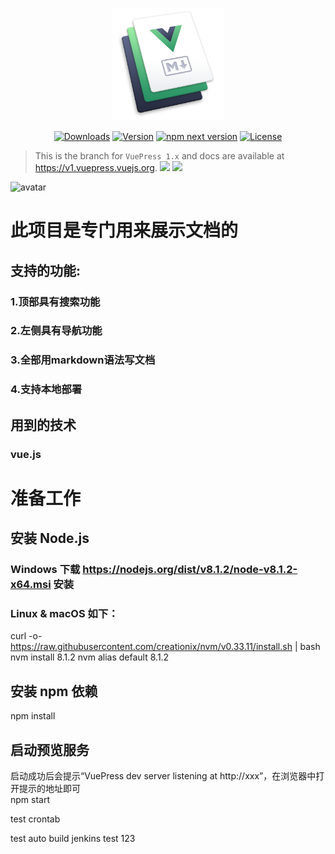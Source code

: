 <p align="center">
  <a href="https://vuepress.vuejs.org/" target="_blank">
    <img width="180" src="https://raw.githubusercontent.com/vuejs/vuepress/master/packages/docs/docs/.vuepress/public/hero.png" alt="logo">
  </a>
</p>

<p align="center">
  <a href="https://www.cnblogs.com/jackson0714/p/birddoc.html"><img src="https://img.shields.io/npm/dm/vuepress.svg" alt="Downloads"></a>
  <a href="https://www.cnblogs.com/jackson0714/p/birddoc.html"><img src="https://img.shields.io/npm/v/vuepress.svg" alt="Version"></a>
  <a href="https://www.cnblogs.com/jackson0714/p/birddoc.html"><img src="https://badgen.net/npm/v/vuepress/next" alt="npm next version"></a>
  <a href="https://www.cnblogs.com/jackson0714/p/birddoc.html"><img src="https://img.shields.io/npm/l/vuepress.svg" alt="License"></a>
</p>

> This is the branch for `VuePress 1.x` and docs are available at https://v1.vuepress.vuejs.org.
![](https://img.shields.io/npm/v/drone.svg) ![](https://img.shields.io/badge/language-markdown-Red.svg)

![avatar](https://raw.githubusercontent.com/Jackson0714/BirdDoc/master/BirdDoc.png)

# 此项目是专门用来展示文档的
## 支持的功能:
### 1.顶部具有搜索功能
### 2.左侧具有导航功能
### 3.全部用markdown语法写文档
### 4.支持本地部署

## 用到的技术
### vue.js

# 准备工作
## 安装 Node.js
### Windows 下载 https://nodejs.org/dist/v8.1.2/node-v8.1.2-x64.msi 安装
### Linux & macOS 如下：
curl -o- https://raw.githubusercontent.com/creationix/nvm/v0.33.11/install.sh | bash
nvm install 8.1.2
nvm alias default 8.1.2

## 安装 npm 依赖
npm install

## 启动预览服务
启动成功后会提示“VuePress dev server listening at http://xxx”，在浏览器中打开提示的地址即可   
npm start

test crontab

test auto build jenkins 
test 123
